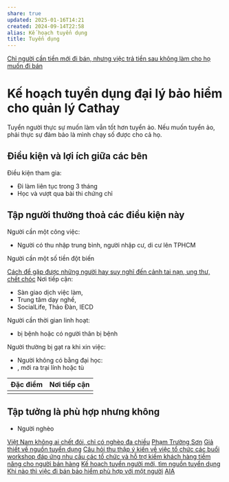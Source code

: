 ```yaml
---
share: true
updated: 2025-01-16T14:21
created: 2024-09-14T22:58
alias: Kế hoạch tuyển dụng
title: Tuyển dụng
---
```

[Chỉ người cần tiền mới đi bán, nhưng việc trả tiền sau không làm cho họ muốn đi bán](../../../L%C3%A0m%20nh%C3%A2n%20vi%C3%AAn%20%E1%BA%A3o/Ch%E1%BB%89%20ng%C6%B0%E1%BB%9Di%20c%E1%BA%A7n%20ti%E1%BB%81n%20m%E1%BB%9Bi%20%C4%91i%20b%C3%A1n,%20nh%C6%B0ng%20vi%E1%BB%87c%20tr%E1%BA%A3%20ti%E1%BB%81n%20sau%20kh%C3%B4ng%20l%C3%A0m%20cho%20h%E1%BB%8D%20mu%E1%BB%91n%20%C4%91i%20b%C3%A1n.md)
# Kế hoạch tuyển dụng đại lý bảo hiểm cho quản lý Cathay
Tuyển người thực sự muốn làm vẫn tốt hơn tuyển ảo. Nếu muốn tuyển ảo, phải thực sự đảm bảo là mình chạy số được cho cả họ.

## Điều kiện và lợi ích giữa các bên
Điều kiện tham gia:
- Đi làm liên tục trong 3 tháng 
- Học và vượt qua bài thi chứng chỉ

## Tập người thường thoả các điều kiện này
Người cần một công việc:
- Người có thu nhập trung bình, người nhập cư, di cư lên TPHCM

Người cần một số tiền đột biến

[Cách để gặp được những người hay suy nghĩ đến cảnh tai nạn, ung thư, chết chóc](../Ki%E1%BA%BFm%20kh%C3%A1ch/C%C3%A1ch%20%C4%91%E1%BB%83%20g%E1%BA%B7p%20%C4%91%C6%B0%E1%BB%A3c%20nh%E1%BB%AFng%20ng%C6%B0%E1%BB%9Di%20hay%20suy%20ngh%C4%A9%20%C4%91%E1%BA%BFn%20c%E1%BA%A3nh%20tai%20n%E1%BA%A1n,%20ung%20th%C6%B0,%20ch%E1%BA%BFt%20ch%C3%B3c.md)
Nơi tiếp cận:
- Sàn giao dịch việc làm, 
- Trung tâm dạy nghề,
- SocialLife, Thảo Đàn, IECD

Người cần thời gian linh hoạt: 
- bị bệnh hoặc có người thân bị bệnh

Người thường bị gạt ra khi xin việc:
- Người không có bằng đại học:
- , mới ra trại lính hoặc tù

| Đặc điểm | Nơi tiếp cận |
| -------- | ------------ |
|          |              |


## Tập tưởng là phù hợp nhưng không
- Người nghèo

[Việt Nam không ai chết đói, chỉ có nghèo đa chiều](../../../../../%E2%9A%A1Hi%E1%BB%83u%20bi%E1%BA%BFt%20s%C3%A2u/Ph%C3%A1t%20tri%E1%BB%83n%20b%E1%BB%81n%20v%E1%BB%AFng/H%E1%BB%97%20tr%E1%BB%A3%20ng%C6%B0%E1%BB%9Di%20y%E1%BA%BFu%20th%E1%BA%BF/Ng%C6%B0%E1%BB%9Di%20ngh%C3%A8o/Vi%E1%BB%87t%20Nam%20kh%C3%B4ng%20ai%20ch%E1%BA%BFt%20%C4%91%C3%B3i,%20ch%E1%BB%89%20c%C3%B3%20ngh%C3%A8o%20%C4%91a%20chi%E1%BB%81u.md)
[Phạm Trường Sơn](Ph%E1%BA%A1m%20Tr%C6%B0%E1%BB%9Dng%20S%C6%A1n.md)
[Giả thiết về nguồn tuyển dụng](../../Gi%E1%BA%A3%20thi%E1%BA%BFt/Gi%E1%BA%A3%20thi%E1%BA%BFt%20v%E1%BB%81%20ngu%E1%BB%93n%20tuy%E1%BB%83n%20d%E1%BB%A5ng.md)
[Câu hỏi thu thập ý kiến về việc tổ chức các buổi workshop đáp ứng nhu cầu các tổ chức và hỗ trợ kiếm khách hàng tiềm năng cho người bán hàng](../../../../M%E1%BA%A1ng%20k%E1%BA%BFt%20n%E1%BB%91i%20nhu%20c%E1%BA%A7u/C%C3%A2u%20h%E1%BB%8Fi%20thu%20th%E1%BA%ADp%20%C3%BD%20ki%E1%BA%BFn%20v%E1%BB%81%20vi%E1%BB%87c%20t%E1%BB%95%20ch%E1%BB%A9c%20c%C3%A1c%20bu%E1%BB%95i%20workshop%20%C4%91%C3%A1p%20%E1%BB%A9ng%20nhu%20c%E1%BA%A7u%20c%C3%A1c%20t%E1%BB%95%20ch%E1%BB%A9c%20v%C3%A0%20h%E1%BB%97%20tr%E1%BB%A3%20ki%E1%BA%BFm%20kh%C3%A1ch%20h%C3%A0ng%20ti%E1%BB%81m%20n%C4%83ng%20cho%20ng%C6%B0%E1%BB%9Di%20b%C3%A1n%20h%C3%A0ng.md)
[Kế hoạch tuyển người mới, tìm nguồn tuyển dụng](../../K%E1%BA%BF%20ho%E1%BA%A1ch/K%E1%BA%BF%20ho%E1%BA%A1ch%20tuy%E1%BB%83n%20ng%C6%B0%E1%BB%9Di%20m%E1%BB%9Bi,%20t%C3%ACm%20ngu%E1%BB%93n%20tuy%E1%BB%83n%20d%E1%BB%A5ng.md)
[Khi nào thì việc đi bán bảo hiểm phù hợp với một người](./Khi%20n%C3%A0o%20th%C3%AC%20vi%E1%BB%87c%20%C4%91i%20b%C3%A1n%20b%E1%BA%A3o%20hi%E1%BB%83m%20ph%C3%B9%20h%E1%BB%A3p%20v%E1%BB%9Bi%20m%E1%BB%99t%20ng%C6%B0%E1%BB%9Di.md)
[AIA](https://anyflip.com/tyfpi/vyzp/basic)
